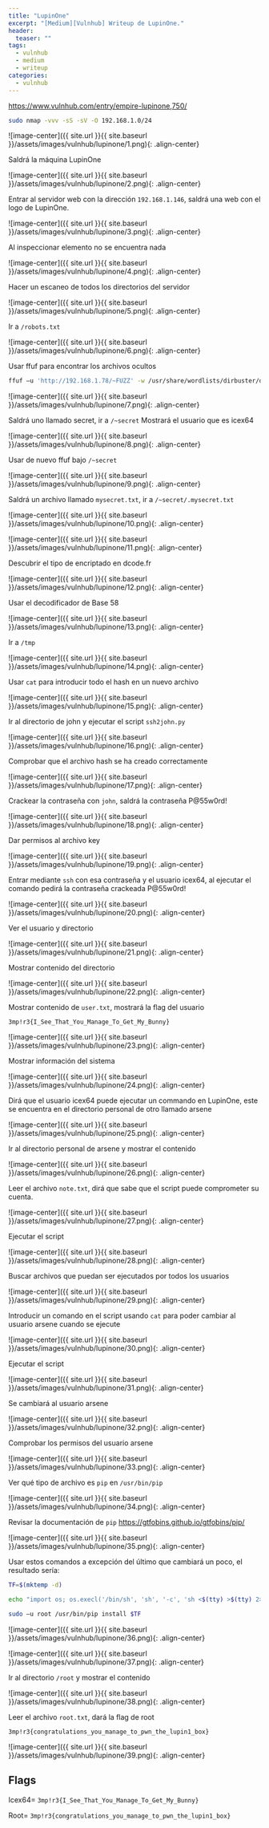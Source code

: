 ```yaml
---
title: "LupinOne"
excerpt: "[Medium][Vulnhub] Writeup de LupinOne."
header:
  teaser: ""
tags:
  - vulnhub
  - medium
  - writeup
categories:
  - vulnhub
---
```


https://www.vulnhub.com/entry/empire-lupinone,750/

```bash
sudo nmap -vvv -sS -sV -O 192.168.1.0/24
```

![image-center]({{ site.url }}{{ site.baseurl }}/assets/images/vulnhub/lupinone/1.png){: .align-center}

Saldrá la máquina LupinOne

![image-center]({{ site.url }}{{ site.baseurl }}/assets/images/vulnhub/lupinone/2.png){: .align-center}

Entrar al servidor web con la dirección `192.168.1.146`, saldrá una web con el logo de LupinOne.

![image-center]({{ site.url }}{{ site.baseurl }}/assets/images/vulnhub/lupinone/3.png){: .align-center}

Al inspeccionar elemento no se encuentra nada

![image-center]({{ site.url }}{{ site.baseurl }}/assets/images/vulnhub/lupinone/4.png){: .align-center}

Hacer un escaneo de todos los directorios del servidor

![image-center]({{ site.url }}{{ site.baseurl }}/assets/images/vulnhub/lupinone/5.png){: .align-center}

Ir a `/robots.txt`

![image-center]({{ site.url }}{{ site.baseurl }}/assets/images/vulnhub/lupinone/6.png){: .align-center}

Usar ffuf para encontrar los archivos ocultos

```bash
ffuf –u 'http://192.168.1.78/~FUZZ' -w /usr/share/wordlists/dirbuster/directory-list-2.3-small.txt -e .php,.txt,.html
```

![image-center]({{ site.url }}{{ site.baseurl }}/assets/images/vulnhub/lupinone/7.png){: .align-center}

Saldrá uno llamado secret, ir a `/~secret`
Mostrará el usuario que es icex64

![image-center]({{ site.url }}{{ site.baseurl }}/assets/images/vulnhub/lupinone/8.png){: .align-center}

Usar de nuevo ffuf bajo `/~secret`

![image-center]({{ site.url }}{{ site.baseurl }}/assets/images/vulnhub/lupinone/9.png){: .align-center}

Saldrá un archivo llamado `mysecret.txt`, ir a `/~secret/.mysecret.txt`

![image-center]({{ site.url }}{{ site.baseurl }}/assets/images/vulnhub/lupinone/10.png){: .align-center}

![image-center]({{ site.url }}{{ site.baseurl }}/assets/images/vulnhub/lupinone/11.png){: .align-center}

Descubrir el tipo de encriptado en dcode.fr

![image-center]({{ site.url }}{{ site.baseurl }}/assets/images/vulnhub/lupinone/12.png){: .align-center}

Usar el decodificador de Base 58

![image-center]({{ site.url }}{{ site.baseurl }}/assets/images/vulnhub/lupinone/13.png){: .align-center}

Ir a `/tmp`

![image-center]({{ site.url }}{{ site.baseurl }}/assets/images/vulnhub/lupinone/14.png){: .align-center}

Usar `cat` para introducir todo el hash en un nuevo archivo

![image-center]({{ site.url }}{{ site.baseurl }}/assets/images/vulnhub/lupinone/15.png){: .align-center}

Ir al directorio de john y ejecutar el script `ssh2john.py`

![image-center]({{ site.url }}{{ site.baseurl }}/assets/images/vulnhub/lupinone/16.png){: .align-center}

Comprobar que el archivo hash se ha creado correctamente

![image-center]({{ site.url }}{{ site.baseurl }}/assets/images/vulnhub/lupinone/17.png){: .align-center}

Crackear la contraseña con `john`, saldrá la contraseña P@55w0rd!

![image-center]({{ site.url }}{{ site.baseurl }}/assets/images/vulnhub/lupinone/18.png){: .align-center}

Dar permisos al archivo key

![image-center]({{ site.url }}{{ site.baseurl }}/assets/images/vulnhub/lupinone/19.png){: .align-center}

Entrar mediante `ssh` con esa contraseña y el usuario icex64, al ejecutar el comando pedirá la contraseña crackeada P@55w0rd!

![image-center]({{ site.url }}{{ site.baseurl }}/assets/images/vulnhub/lupinone/20.png){: .align-center}

Ver el usuario y directorio

![image-center]({{ site.url }}{{ site.baseurl }}/assets/images/vulnhub/lupinone/21.png){: .align-center}

Mostrar contenido del directorio

![image-center]({{ site.url }}{{ site.baseurl }}/assets/images/vulnhub/lupinone/22.png){: .align-center}

Mostrar contenido de `user.txt`, mostrará la flag del usuario

`3mp!r3{I_See_That_You_Manage_To_Get_My_Bunny}`

![image-center]({{ site.url }}{{ site.baseurl }}/assets/images/vulnhub/lupinone/23.png){: .align-center}

Mostrar información del sistema

![image-center]({{ site.url }}{{ site.baseurl }}/assets/images/vulnhub/lupinone/24.png){: .align-center}

Dirá que el usuario icex64 puede ejecutar un commando en LupinOne, este se encuentra en el directorio personal de otro llamado arsene

![image-center]({{ site.url }}{{ site.baseurl }}/assets/images/vulnhub/lupinone/25.png){: .align-center}

Ir al directorio personal de arsene y mostrar el contenido

![image-center]({{ site.url }}{{ site.baseurl }}/assets/images/vulnhub/lupinone/26.png){: .align-center}

Leer el archivo `note.txt`, dirá que sabe que el script puede comprometer su cuenta.

![image-center]({{ site.url }}{{ site.baseurl }}/assets/images/vulnhub/lupinone/27.png){: .align-center}

Ejecutar el script

![image-center]({{ site.url }}{{ site.baseurl }}/assets/images/vulnhub/lupinone/28.png){: .align-center}

Buscar archivos que puedan ser ejecutados por todos los usuarios

![image-center]({{ site.url }}{{ site.baseurl }}/assets/images/vulnhub/lupinone/29.png){: .align-center}

Introducir un comando en el script usando `cat` para poder cambiar al usuario arsene cuando se ejecute

![image-center]({{ site.url }}{{ site.baseurl }}/assets/images/vulnhub/lupinone/30.png){: .align-center}

Ejecutar el script

![image-center]({{ site.url }}{{ site.baseurl }}/assets/images/vulnhub/lupinone/31.png){: .align-center}

Se cambiará al usuario arsene

![image-center]({{ site.url }}{{ site.baseurl }}/assets/images/vulnhub/lupinone/32.png){: .align-center}

Comprobar los permisos del usuario arsene

![image-center]({{ site.url }}{{ site.baseurl }}/assets/images/vulnhub/lupinone/33.png){: .align-center}

Ver qué tipo de archivo es `pip` en `/usr/bin/pip`

![image-center]({{ site.url }}{{ site.baseurl }}/assets/images/vulnhub/lupinone/34.png){: .align-center}

Revisar la documentación de `pip`
https://gtfobins.github.io/gtfobins/pip/

![image-center]({{ site.url }}{{ site.baseurl }}/assets/images/vulnhub/lupinone/35.png){: .align-center}

Usar estos comandos a excepción del último que cambiará un poco, el resultado sería:

```bash
TF=$(mktemp -d)

echo "import os; os.execl('/bin/sh', 'sh', '-c', 'sh <$(tty) >$(tty) 2>$(tty)')" > $TF/setup.py

sudo –u root /usr/bin/pip install $TF

```

![image-center]({{ site.url }}{{ site.baseurl }}/assets/images/vulnhub/lupinone/36.png){: .align-center}

![image-center]({{ site.url }}{{ site.baseurl }}/assets/images/vulnhub/lupinone/37.png){: .align-center}

Ir al directorio `/root` y mostrar el contenido

![image-center]({{ site.url }}{{ site.baseurl }}/assets/images/vulnhub/lupinone/38.png){: .align-center}

Leer el archivo `root.txt`, dará la flag de root

`3mp!r3{congratulations_you_manage_to_pwn_the_lupin1_box}`

![image-center]({{ site.url }}{{ site.baseurl }}/assets/images/vulnhub/lupinone/39.png){: .align-center}

## Flags

Icex64= `3mp!r3{I_See_That_You_Manage_To_Get_My_Bunny}`

Root= `3mp!r3{congratulations_you_manage_to_pwn_the_lupin1_box}`

